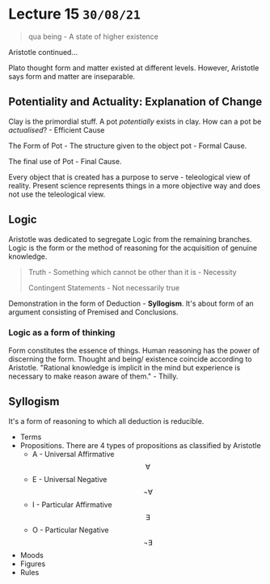 # Lecture 15 `30/08/21`

> qua being - A state of higher existence

Aristotle continued...

Plato thought form and matter existed at different levels. However, Aristotle says form and matter are inseparable.

## Potentiality and Actuality: Explanation of Change

Clay is the primordial stuff. A pot *potentially* exists in clay. How can a pot be *actualised*? - Efficient Cause

The Form of Pot - The structure given to the object pot - Formal Cause.

The final use of Pot - Final Cause.

Every object that is created has a purpose to serve - teleological view of reality. Present science represents things in a more objective way and does not use the teleological view. 

## Logic

Aristotle was dedicated to segregate Logic from the remaining branches. Logic is the form or the method of reasoning for the acquisition of genuine knowledge. 

> Truth - Something which cannot be other than it is - Necessity
>
> Contingent Statements - Not necessarily true

Demonstration in the form of Deduction - **Syllogism**. It's about form of an argument consisting of Premised and Conclusions. 

### Logic as a form of thinking

Form constitutes the essence of things. Human reasoning has the power of discerning the form. Thought and being/ existence coincide according to Aristotle. "Rational knowledge is implicit in the mind but experience is necessary to make reason aware of them." - Thilly.

## Syllogism

It's a form of reasoning to which all deduction is reducible. 

- Terms 
- Propositions. There are 4 types of propositions as classified by Aristotle
  - A - Universal Affirmative $$\forall$$
  - E - Universal Negative $$\neg \forall$$
  - I - Particular Affirmative $$\exists$$
  - O - Particular Negative $$\neg \exists$$
-  Moods
-  Figures 
- Rules